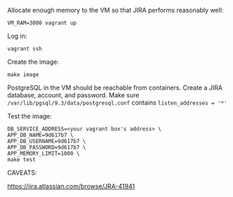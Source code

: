 Allocate enough memory to the VM so that JIRA performs reasonably well:


    VM_RAM=3000 vagrant up


Log in:


    vagrant ssh

Create the image:


    make image


PostgreSQL in the VM should be reachable from containers. Create a JIRA database, account, and password. Make sure ```/var/lib/pgsql/9.3/data/postgresql.conf``` contains ```listen_addresses = '*'```

Test the image:

```
DB_SERVICE_ADDRESS=<your vagrant box's address> \
APP_DB_NAME=9d617b7 \
APP_DB_USERNAME=9d617b7 \
APP_DB_PASSWORD=9d617b7 \
APP_MEMORY_LIMIT=1000 \ 
make test
```

CAVEATS:

https://jira.atlassian.com/browse/JRA-41941

